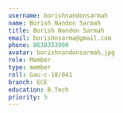 ```yaml
---
username: borishnandonsarmah
name: Borish Nandon Sarmah
title: Borish Nandon Sarmah
email: borishnsarma@gmail.com
phone: 8638353900
avatar: borishnandonsarmah.jpg
role: Member
type: member
roll: Gau-c-18/041
branch: ECE
education: B.Tech
priority: 5
---
```

